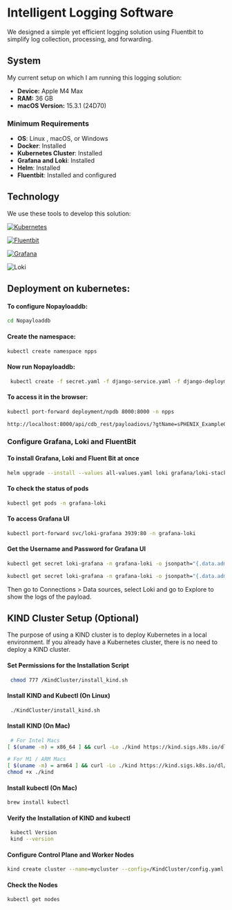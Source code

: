 
# Intelligent Logging Software

We designed a simple yet efficient logging solution using Fluentbit to simplify log collection, processing, and forwarding. 

## System  
My current setup on which I am running this logging solution:  

- **Device:** Apple M4 Max  
- **RAM:** 36 GB  
- **macOS Version:** 15.3.1 (24D70)  

### Minimum Requirements
- **OS**: Linux , macOS, or Windows  
- **Docker**: Installed 
- **Kubernetes Cluster**: Installed
- **Grafana and Loki**: Installed
- **Helm**: Installed
- **Fluentbit**: Installed and configured  

## Technology

We use these tools to develop this solution:

[![Kubernetes](https://img.shields.io/badge/kubernetes-326CE5?style=for-the-badge&logo=kubernetes&logoColor=white)][Kubernetes-url] 

[![Fluentbit](https://img.shields.io/badge/fluent--bit-800080?style=for-the-badge&logo=fluentbit&logoColor=white)][FluentBit-url] 

[![Grafana](https://img.shields.io/badge/grafana-F46800?style=for-the-badge&logo=grafana&logoColor=white)][Grafana-url] 

![Loki](https://img.shields.io/badge/loki-000000?style=for-the-badge&logo=grafana&logoColor=white)

[Docker-url]: https://www.docker.com  
[Fluentbit-url]: https://fluentbit.io/  
[DockerCompose-url]: https://docs.docker.com/compose/  
[Nginx-url]: https://nginx.org/  
[Kubernetes-url]: https://kubernetes.io/  
[Grafana-url]: https://grafana.com/  
[Loki-url]: https://grafana.com/oss/loki/  

## Deployment on kubernetes:
#### To configure Nopayloaddb: 
```bash 
cd Nopayloaddb
```
#### Create the namespace:
```bash 
kubectl create namespace npps
```
#### Now run Nopayloaddb:

```bash 
 kubectl create -f secret.yaml -f django-service.yaml -f django-deployment.yaml -f postgres-service.yaml -f postgres-deployment.yaml
```
#### To access it in the browser:
```bash
kubectl port-forward deployment/npdb 8000:8000 -n npps 
```
```bash
http://localhost:8000/api/cdb_rest/payloadiovs/?gtName=sPHENIX_ExampleGT_24&majorIOV=0&minorIOV=999999
```
### Configure Grafana, Loki and FluentBit
#### To install Grafana, Loki and Fluent Bit at once  
```bash 
helm upgrade --install --values all-values.yaml loki grafana/loki-stack -n grafana-loki --create-namespace
```

#### To check the status of pods  
```bash
kubectl get pods -n grafana-loki
```

#### To access Grafana UI
```bash
kubectl port-forward svc/loki-grafana 3939:80 -n grafana-loki
```

#### Get the Username and Password for Grafana UI  
```bash
kubectl get secret loki-grafana -n grafana-loki -o jsonpath="{.data.admin-user}" | base64 --decode
```
```bash
kubectl get secret loki-grafana -n grafana-loki -o jsonpath="{.data.admin-password}" | base64 --decode
```

Then go to Connections > Data sources, select Loki and go to Explore to show the logs of the payload.

## KIND Cluster Setup (Optional)
The purpose of using a KIND cluster is to deploy Kubernetes in a local environment. If you already have a Kubernetes cluster, there is no need to deploy a KIND cluster.

#### Set Permissions for the Installation Script
```bash
 chmod 777 /KindCluster/install_kind.sh
 ```
#### Install KIND and Kubectl (On Linux)
```bash
 ./KindCluster/install_kind.sh
 ```
 #### Install KIND (On Mac) 
```bash
 # For Intel Macs
[ $(uname -m) = x86_64 ] && curl -Lo ./kind https://kind.sigs.k8s.io/dl/v0.28.0/kind-darwin-amd64

# For M1 / ARM Macs
[ $(uname -m) = arm64 ] && curl -Lo ./kind https://kind.sigs.k8s.io/dl/v0.28.0/kind-darwin-arm64
chmod +x ./kind

 ```
#### Install kubectl (On Mac)
```bash
brew install kubectl
 ```
#### Verify the Installation of KIND and kubectl
```bash
 kubectl Version
 kind --version
 ```
 #### Configure Control Plane and Worker Nodes
```bash
kind create cluster --name=mycluster --config=/KindCluster/config.yaml
```
#### Check the Nodes
```bash
kubectl get nodes
```








